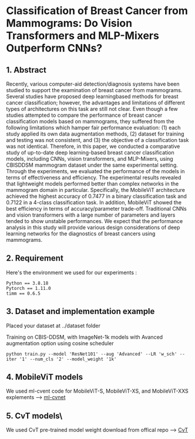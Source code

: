 # Classification of Breast Cancer from Mammograms: Do Vision Transformers and MLP-Mixers Outperform CNNs?

## 1. Abstract
Recently, various computer-aid detection/diagnosis systems have been studied to support the
examination of breast cancer from mammograms. Several studies have proposed deep learningbased methods for breast cancer classification; however, the advantages and limitations of
different types of architectures on this task are still not clear. Even though a few studies attempted
to compare the performance of breast cancer classification models based on mammograms,
they suffered from the following limitations which hamper fair performance evaluation: (1)
each study applied its own data augmentation methods, (2) dataset for training and testing was
not consistent, and (3) the objective of a classification task was not identical. Therefore, in
this paper, we conducted a comparative study of up-to-date deep learning-based breast cancer
classification models, including CNNs, vision transformers, and MLP-Mixers, using CBISDDSM mammogram dataset under the same experimental setting. Through the experiments,
we evaluated the performance of the models in terms of effectiveness and efficiency. The
experimental results revealed that lightweight models performed better than complex networks
in the mammogram domain in particular. Specifically, the MobileViT architecture achieved the
highest accuracy of 0.7477 in a binary classification task and 0.7122 in a 4-class classification
task. In addition, MobileViT showed the best efficiency in terms of accuracy/parameter trade-off.
Traditional CNNs and vision transformers with a large number of parameters and layers tended to
show unstable performances. We expect that the performance analysis in this study will provide
various design considerations of deep learning networks for the diagnostics of breast cancers
using mammograms.

## 2. Requirement
Here's the environment we used for our experiments :
```
Python == 3.8.18
Pytorch == 1.11.0
timm == 0.6.5
```

## 3. Dataset and implementation example
Placed your dataset at ../dataset folder

Training on CBIS-DDSM, with ImageNet-1k models with Avanced augmentation option using cosine scheduler 
```
python train.py --model 'ResNet101' --aug 'Advanced' --LR 'w_sch' --iter '1' --num_cls '2' --model_weight '1k'
```

## 4. MobileViT models
We used ml-cvent code for MobileViT-S, MobileViT-XS, and MobileViT-XXS explements  -->
[ml-cvnet](https://github.com/apple/ml-cvnets/blob/7be93d3debd45c240a058e3f34a9e88d33c07a7d/docs/source/en/models/classification/README-classification-tutorial.md)

## 5. CvT models\
We used CvT pre-trained model weight download from offical repo --> [CvT](https://github.com/microsoft/CvT/tree/f851e681966390779b71380d2600b52360ff4fe1)

